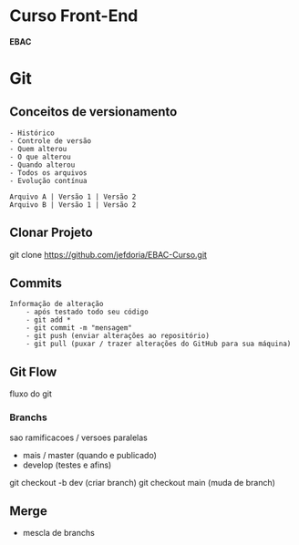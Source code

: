 # Curso Front-End
#### EBAC

# Git
## Conceitos de versionamento
    - Histórico
    - Controle de versão
    - Quem alterou
    - O que alterou
    - Quando alterou
    - Todos os arquivos
    - Evolução contínua

    Arquivo A | Versão 1 | Versão 2
    Arquivo B | Versão 1 | Versão 2

## Clonar Projeto
git clone https://github.com/jefdoria/EBAC-Curso.git

## Commits
    Informação de alteração
        - após testado todo seu código
        - git add *
        - git commit -m "mensagem"
        - git push (enviar alterações ao repositório)
        - git pull (puxar / trazer alterações do GitHub para sua máquina)

## Git Flow
fluxo do git

### Branchs
sao ramificacoes / versoes paralelas

- mais / master (quando e publicado)
- develop (testes e afins)

git checkout -b dev (criar branch)
git checkout main (muda de branch)

## Merge
- mescla de branchs

        
